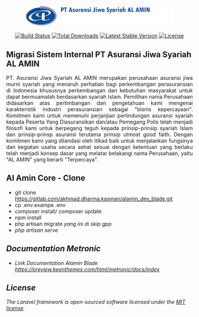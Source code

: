 <p align="center"><a href="https://alamin-insurance.com" target="_blank"><img src="public/ww.css/css.admin/assets/media/logos/logos.png" width="400"></a></p>

<p align="center">
<a href="https://travis-ci.org/laravel/framework"><img src="https://travis-ci.org/laravel/framework.svg" alt="Build Status"></a>
<a href="https://packagist.org/packages/laravel/framework"><img src="https://img.shields.io/packagist/dt/laravel/framework" alt="Total Downloads"></a>
<a href="https://packagist.org/packages/laravel/framework"><img src="https://img.shields.io/packagist/v/laravel/framework" alt="Latest Stable Version"></a>
<a href="https://packagist.org/packages/laravel/framework"><img src="https://img.shields.io/packagist/l/laravel/framework" alt="License"></a>
</p>

## Migrasi Sistem Internal PT Asuransi Jiwa Syariah AL AMIN

<p align="justify">PT. Asuransi Jiwa Syariah AL AMIN merupakan perusahaan asuransi jiwa murni syariah yang menaruh perhatian bagi perkembangan perasuransian di Indonesia khususnya perkembangan dan kebutuhan masyarakat untuk dapat bermuamalah berdasarkan syariah Islam. Pemilihan nama Perusahaan didasarkan atas pertimbangan dan pengetahuan kami mengenai karakteristik industri perasuransian sebagai "bisnis kepercayaan". Komitmen kami untuk memenuhi perjanjian perlindungan asuransi syariah kepada Peserta Yang Diasuransikan dan/atau Pemegang Polis telah menjadi filosofi kami untuk berpegang teguh kepada prinsip-prinsip syariah Islam dan prinsip-prinsp asuransi terutama prinsip utmost good faith. Dengan komitmen kami yang dilandasi oleh itikad baik untuk menjalankan fungsinya dan kegiatan usaha secara sehat sesuai dengan ketentuan yang berlaku telah menjadi konsep dasar yang melatar belakangi nama Perusahaan, yaitu "AL AMIN" yang berarti "Terpercaya".</p>

## Al Amin Core - Clone
- git clone https://gitlab.com/akhmad.dharma.kasman/alamin_dev_blade.git
- cp .env.exampe .env
- composer install/ composer update
- npm install
- php artisan migrate <i>yang ini di skip gpp<i/>
- php artisan serve

## Documentation Metronic
- Link Documentation Alamin Blade https://preview.keenthemes.com/html/metronic/docs/index

## License

The Laravel framework is open-sourced software licensed under the [MIT license](https://opensource.org/licenses/MIT).
